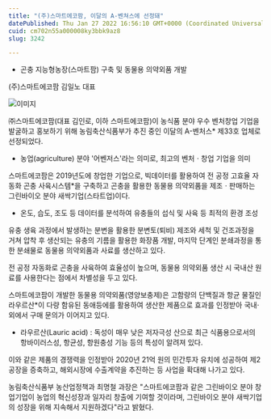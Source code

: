 ```yaml
---
title: "(주)스마트에코팜, 이달의 A-벤쳐스에 선정돼"
datePublished: Thu Jan 27 2022 16:56:10 GMT+0000 (Coordinated Universal Time)
cuid: cm702n55a000008ky3bbk9az8
slug: 3242

---
```



- 곤충 지능형농장(스마트팜) 구축 및 동물용 의약외품 개발

(주)스마트에코팜 김일노 대표

![이미지](https://cdn.hashnode.com/res/hashnode/image/upload/v1739253523391/99b103e0-e7e9-4e23-a9b8-671fbd33e562.png)

㈜스마트에코팜(대표 김인로, 이하 스마트에코팜)이 농식품 분야 우수 벤처창업 기업을 발굴하고 홍보하기 위해 농림축산식품부가 추진 중인 이달의 A-벤처스* 제33호 업체로 선정되었다.

* 농업(agriculture) 분야 '어벤저스'라는 의미로, 최고의 벤처ㆍ창업 기업을 의미

스마트에코팜은 2019년도에 창업한 기업으로, 빅데이터를 활용하여 전 공정 고효율 자동화 곤충 사육시스템*을 구축하고 곤충을 활용한 동물용 의약외품을 제조ㆍ판매하는 그린바이오 분야 새싹기업(스타트업)이다.

* 온도, 습도, 조도 등 데이터를 분석하여 유충들의 섭식 및 사육 등 최적의 환경 조성

유충 생육 과정에서 발생하는 분변을 활용한 분변토(퇴비) 제조와 세척 및 건조과정을 거쳐 압착 후 생산되는 유충의 기름을 활용한 화장품 개발, 마지막 단계인 분쇄과정을 통한 분쇄물로 동물용 의약외품과 사료를 생산하고 있다.

전 공정 자동화로 곤충을 사육하여 효율성이 높으며, 동물용 의약외품 생산 시 국내산 원료를 사용한다는 점에서 차별성을 두고 있다.

스마트에코팜이 개발한 동물용 의약외품(영양보충제)은 고함량의 단백질과 항균 물질인 라우르산*이 다량 함유된 동애등에를 활용하여 생산한 제품으로 효과를 인정받아 국내·외에서 구매 문의가 이어지고 있다.

* 라우르산(Lauric acid) : 독성이 매우 낮은 저자극성 산으로 최근 식품용으로서의 항바이러스성, 항균성, 항원충성 기능 등의 특성이 알려져 있다.

이와 같은 제품의 경쟁력을 인정받아 2020년 21억 원의 민간투자 유치에 성공하여 제2공장을 증축하고, 해외시장에 수출계약을 추진하는 등 사업을 확대해 나가고 있다.

농림축산식품부 농산업정책과 최명철 과장은 "스마트에코팜과 같은 그린바이오 분야 창업기업이 농업의 혁신성장과 일자리 창출에 기여할 것이라며, 그린바이오 분야 새싹기업의 성장을 위해 지속해서 지원하겠다"라고 밝혔다.